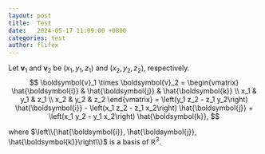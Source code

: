 ```yaml
---
layout: post
title:  Test
date:   2024-05-17 11:09:00 +0800
categories: test
author: flifex
---
```


Let $\boldsymbol{v}_1$ and $\boldsymbol{v}_2$ be $\left(x_1, y_1, z_1\right)$ and $\left(x_2, y_2, z_2\right)$, respectively.
$$
\boldsymbol{v}_1 \times \boldsymbol{v}_2 = \begin{vmatrix}
\hat{\boldsymbol{i}} & \hat{\boldsymbol{j}} & \hat{\boldsymbol{k}} \\
x_1 & y_1 & z_1 \\
x_2 & y_2 & z_2
\end{vmatrix} =
\left(y_1 z_2 - z_1 y_2\right) \hat{\boldsymbol{i}} - \left(x_1 z_2 - z_1 x_2\right) \hat{\boldsymbol{j}} +
\left(x_1 y_2 - y_1 x_2\right) \hat{\boldsymbol{k}},
$$

where $\left\\{\hat{\boldsymbol{i}}, \hat{\boldsymbol{j}}, \hat{\boldsymbol{k}}\right\\}$ is a basis of $\mathbb{R}^3$.
